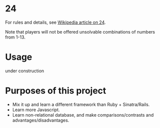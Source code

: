 # 24

For rules and details, see [Wikipedia article on 24](https://en.wikipedia.org/wiki/24_Game).

Note that players will not be offered unsolvable combinations of numbers from 1-13.

# Usage

under construction

# Purposes of this project

* Mix it up and learn a different framework than Ruby + Sinatra/Rails.
* Learn more Javascript.
* Learn non-relational database, and make comparisons/contrasts and advantages/disadvantages.
